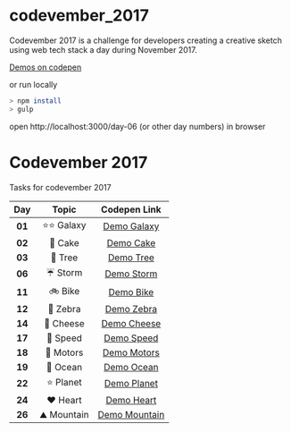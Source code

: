 # codevember_2017
Codevember 2017 is a challenge for developers creating a creative sketch using web tech stack a day during November 2017. 


[Demos on codepen](https://codepen.io/alicepopoff/pens/public/)

or run locally

```sh
> npm install
> gulp
```
open http://localhost:3000/day-06 (or other day numbers) in browser

# Codevember 2017

Tasks for codevember 2017

| Day   | Topic | Codepen Link|
|:-----:|:-----:|:-------:|
| **01** | :star::star: Galaxy | [Demo Galaxy](https://codepen.io/alicepopoff/pen/KZvbEZ) |
| **02** | :cake: Cake | [Demo Cake](https://codepen.io/alicepopoff/pen/WdEjKa) |
| **03** | :deciduous_tree: Tree | [Demo Tree](https://codepen.io/alicepopoff/pen/xpPVob) |
| **06** | :umbrella: Storm | [Demo Storm](https://codepen.io/alicepopoff/pen/LeePQK) |
| **11** | :bike: Bike | [Demo Bike](https://codepen.io/alicepopoff/pen/xpYGGW) |
| **12** | :horse: Zebra | [Demo Zebra](https://codepen.io/alicepopoff/pen/JMZvgG) |
| **14** | :cheese: Cheese | [Demo Cheese](https://codepen.io/alicepopoff/pen/ppdXjx) |
| **17** | :car: Speed | [Demo Speed](https://codepen.io/alicepopoff/pen/wpyOrq) |
| **18** | :car: Motors | [Demo Motors](https://codepen.io/alicepopoff/pen/Ozvyxp) |
| **19** | :ocean: Ocean | [Demo Ocean](https://codepen.io/alicepopoff/pen/JMLpNM) |
| **22** | :star: Planet | [Demo Planet](https://codepen.io/alicepopoff/pen/xpjxqQ) |
| **24** | :heart: Heart | [Demo Heart](https://codepen.io/alicepopoff/pen/RxJrGR) |
| **26** | :mountain: Mountain | [Demo Mountain](https://codepen.io/alicepopoff/pen/XVVmvd) |

